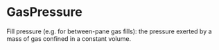 GasPressure
===========

Fill pressure (e.g. for between-pane gas fills): the pressure exerted by a mass of gas confined in a constant volume.
